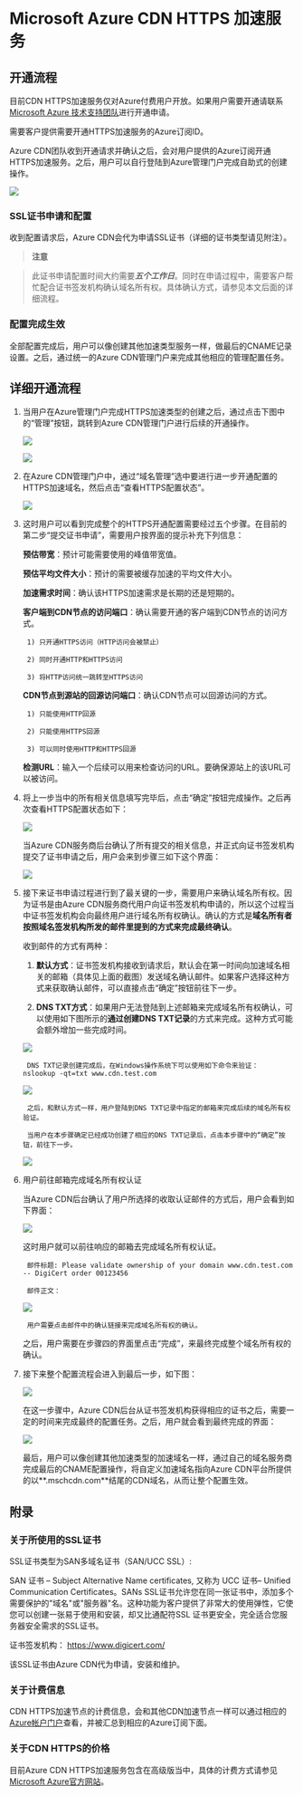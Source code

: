 # Microsoft Azure CDN HTTPS 加速服务


## 开通流程
目前CDN HTTPS加速服务仅对Azure付费用户开放。如果用户需要开通请联系[Microsoft Azure 技术支持团队](https://www.azure.cn/support/contact/)进行开通申请。

需要客户提供需要开通HTTPS加速服务的Azure订阅ID。


Azure CDN团队收到开通请求并确认之后，会对用户提供的Azure订阅开通HTTPS加速服务。之后，用户可以自行登陆到Azure管理门户完成自助式的创建操作。

![][1]


### SSL证书申请和配置
收到配置请求后，Azure CDN会代为申请SSL证书（详细的证书类型请见附注）。
> **注意**

> 此证书申请配置时间大约需要***五个工作日***。同时在申请过程中，需要客户帮忙配合证书签发机构确认域名所有权。具体确认方式，请参见本文后面的详细流程。



### 配置完成生效
全部配置完成后，用户可以像创建其他加速类型服务一样，做最后的CNAME记录设置。之后，通过统一的Azure CDN管理门户来完成其他相应的管理配置任务。


## 详细开通流程
1. 当用户在Azure管理门户完成HTTPS加速类型的创建之后，通过点击下图中的“管理”按钮，跳转到Azure CDN管理门户进行后续的开通操作。

	![][2]

	![][3]

2. 在Azure CDN管理门户中，通过“域名管理”选中要进行进一步开通配置的HTTPS加速域名，然后点击“查看HTTPS配置状态”。

	![][4]

3. 这时用户可以看到完成整个的HTTPS开通配置需要经过五个步骤。在目前的第二步“提交证书申请”，需要用户按界面的提示补充下列信息：

	**预估带宽**：预计可能需要使用的峰值带宽值。

	**预估平均文件大小**：预计的需要被缓存加速的平均文件大小。

	**加速需求时间**：确认该HTTPS加速需求是长期的还是短期的。

	**客户端到CDN节点的访问端口**：确认需要开通的客户端到CDN节点的访问方式。

		1) 只开通HTTPS访问（HTTP访问会被禁止）

		2) 同时开通HTTP和HTTPS访问

		3) 将HTTP访问统一跳转至HTTPS访问

	**CDN节点到源站的回源访问端口**：确认CDN节点可以回源访问的方式。

		1) 只能使用HTTP回源

		2) 只能使用HTTPS回源

		3) 可以同时使用HTTP和HTTPS回源

	**检测URL**：输入一个后续可以用来检查访问的URL。要确保源站上的该URL可以被访问。

4. 将上一步当中的所有相关信息填写完毕后，点击“确定”按钮完成操作。之后再次查看HTTPS配置状态如下：

	![][5]

	当Azure CDN服务商后台确认了所有提交的相关信息，并正式向证书签发机构提交了证书申请之后，用户会来到步骤三如下这个界面：

	![][6]

5. 接下来证书申请过程进行到了最关键的一步，需要用户来确认域名所有权。因为证书是由Azure CDN服务商代用户向证书签发机构申请的，所以这个过程当中证书签发机构会向最终用户进行域名所有权确认。确认的方式是**域名所有者按照域名签发机构所发的邮件里提到的方式来完成最终确认**。

	收到邮件的方式有两种：

	1) **默认方式**：证书签发机构接收到请求后，默认会在第一时间向加速域名相关的邮箱（具体见上面的截图）发送域名确认邮件。如果客户选择这种方式来获取确认邮件，可以直接点击“确定”按钮前往下一步。
		
		

	2) **DNS TXT方式**：如果用户无法登陆到上述邮箱来完成域名所有权确认，可以使用如下图所示的**通过创建DNS TXT记录**的方式来完成。这种方式可能会额外增加一些完成时间。

	![][8]

		DNS TXT记录创建完成后，在Windows操作系统下可以使用如下命令来验证： nslookup -qt=txt www.cdn.test.com

	![][9]

		之后，和默认方式一样，用户登陆到DNS TXT记录中指定的邮箱来完成后续的域名所有权验证。

		当用户在本步骤确定已经成功创建了相应的DNS TXT记录后，点击本步骤中的“确定”按钮，前往下一步。

	![][10]

	

6. 用户前往邮箱完成域名所有权认证
	
	当Azure CDN后台确认了用户所选择的收取认证邮件的方式后，用户会看到如下界面：

	![][11]

	这时用户就可以前往响应的邮箱去完成域名所有权认证。

		邮件标题: Please validate ownership of your domain www.cdn.test.com -- DigiCert order 00123456

		邮件正文：

	![][7]

		用户需要点击邮件中的确认链接来完成域名所有权的确认。

	之后，用户需要在步骤四的界面里点击“完成”，来最终完成整个域名所有权的确认。	

7. 接下来整个配置流程会进入到最后一步，如下图：

	![][12]

	在这一步骤中，Azure CDN后台从证书签发机构获得相应的证书之后，需要一定的时间来完成最终的配置任务。之后，用户就会看到最终完成的界面：

	![][13]

	最后，用户可以像创建其他加速类型的加速域名一样，通过自己的域名服务商完成最后的CNAME配置操作，将自定义加速域名指向Azure CDN平台所提供的以**.mschcdn.com**结尾的CDN域名，从而让整个配置生效。




## 附录

### 关于所使用的SSL证书
SSL证书类型为SAN多域名证书（SAN/UCC SSL）: 

SAN 证书 – Subject Alternative Name certificates, 又称为 UCC 证书– Unified Communication Certificates。SANs SSL证书允许您在同一张证书中，添加多个需要保护的"域名"或"服务器"名。这种功能为客户提供了非常大的使用弹性，它使您可以创建一张易于使用和安装，却又比通配符SSL 证书更安全，完全适合您服务器安全需求的SSL证书。

证书签发机构： <https://www.digicert.com/>
	
该SSL证书由Azure CDN代为申请，安装和维护。

### 关于计费信息
CDN HTTPS加速节点的计费信息，会和其他CDN加速节点一样可以通过相应的[Azure帐户门户](https://account.windowsazure.cn)查看，并被汇总到相应的Azure订阅下面。


### 关于CDN HTTPS的价格
目前Azure CDN HTTPS加速服务包含在高级版当中，具体的计费方式请参见[Microsoft Azure官方网站](https://www.azure.cn/home/features/cdn/#price)。


<!--Image references-->
[1]: ./img/h001.png
[2]: ./img/h002.png
[3]: ./img/h003.png
[4]: ./img/h004.png
[5]: ./img/h005.png
[6]: ./img/h006.png
[7]: ./img/h007.png
[8]: ./img/h008.png
[9]: ./img/h009.png
[10]: ./img/h010.png
[11]: ./img/h011.png
[12]: ./img/h012.png
[13]: ./img/h013.png
